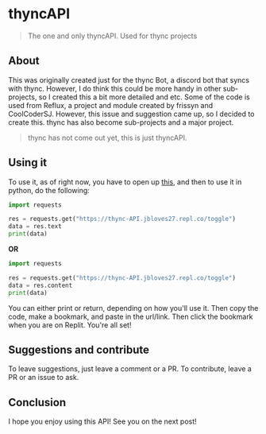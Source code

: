 # thyncAPI
> The one and only thyncAPI. Used for thync projects

## About
This was originally created just for the thync Bot, a discord bot that syncs with thync. However, I do think this could be more handy in other sub-projects, so I created this a bit more detailed and etc. Some of the code is used from Reflux, a project and module created by frissyn and CoolCoderSJ. However, this issue and suggestion came up, so I decided to create this. thync has also become sub-projects and a major project.

> thync has not come out yet, this is just thyncAPI.

## Using it
To use it, as of right now, you have to open up [this](https://thync-API.jbloves27.repl.co/toggle), and then to use it in python, do the following:
```py
import requests

res = requests.get("https://thync-API.jbloves27.repl.co/toggle")
data = res.text
print(data)
```
**OR**
```py
import requests

res = requests.get("https://thync-API.jbloves27.repl.co/toggle")
data = res.content
print(data)
```
You can either print or return, depending on how you'll use it. Then copy the code, make a bookmark, and paste in the url/link. Then click the bookmark when you are on Replit. You're all set!


## Suggestions and contribute
To leave suggestions, just leave a comment or a PR. To contribute, leave a PR or an issue to ask.

## Conclusion
I hope you enjoy using this API! See you on the next post!